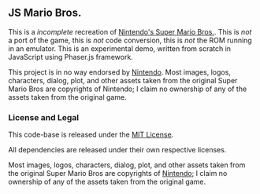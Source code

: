 ## JS Mario Bros.

This is a *incomplete* recreation of [Nintendo's Super Mario Bros.](http://en.wikipedia.org/wiki/Super_Mario_Bros).
This is _not_ a port of the game, this is _not_ code conversion, this is _not_ the ROM running in an emulator. This is
an experimental demo, written from scratch in JavaScript using Phaser.js framework.

This project is in no way endorsed by [Nintendo](http://www.nintendo.com/). Most images, logos, characters, dialog,
plot, and other assets taken from the original Super Mario Bros are copyrights of Nintendo; I claim no ownership of
any of the assets taken from the original game.

### License and Legal

This code-base is released under the [MIT License](http://opensource.org/licenses/MIT).

All dependencies are released under their own respective licenses.

Most images, logos, characters, dialog, plot, and other assets taken from the original Super Mario Bros
are copyrights of [Nintendo](http://www.nintendo.com/); I claim no ownership of any of the assets taken from the original game.

